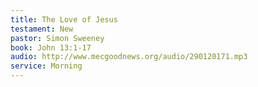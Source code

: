 ```yaml
---
title: The Love of Jesus
testament: New
pastor: Simon Sweeney
book: John 13:1-17
audio: http://www.mecgoodnews.org/audio/290120171.mp3
service: Morning
---
```

